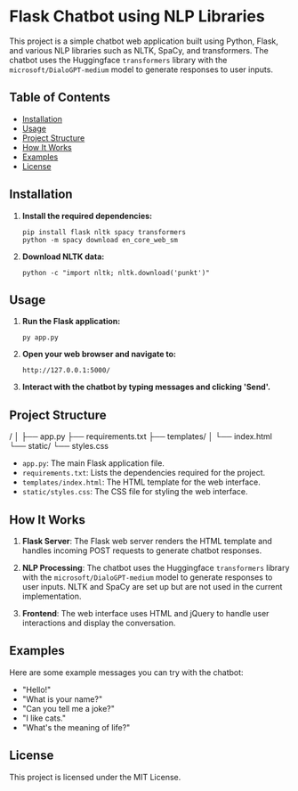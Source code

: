 # Flask Chatbot using NLP Libraries

This project is a simple chatbot web application built using Python, Flask, and various NLP libraries such as NLTK, SpaCy, and transformers. The chatbot uses the Huggingface `transformers` library with the `microsoft/DialoGPT-medium` model to generate responses to user inputs.

## Table of Contents

- [Installation](#installation)
- [Usage](#usage)
- [Project Structure](#project-structure)
- [How It Works](#how-it-works)
- [Examples](#examples)
- [License](#license)

## Installation

1. **Install the required dependencies:**

    ```
    pip install flask nltk spacy transformers
    python -m spacy download en_core_web_sm
    ```

2. **Download NLTK data:**

    ```
    python -c "import nltk; nltk.download('punkt')"
    ```

## Usage

1. **Run the Flask application:**

    ```
    py app.py
    ```

2. **Open your web browser and navigate to:**

    ```
    http://127.0.0.1:5000/
    ```

3. **Interact with the chatbot by typing messages and clicking 'Send'.**

## Project Structure
/
│
├── app.py
├── requirements.txt
├── templates/
│ └── index.html
└── static/
└── styles.css


- `app.py`: The main Flask application file.
- `requirements.txt`: Lists the dependencies required for the project.
- `templates/index.html`: The HTML template for the web interface.
- `static/styles.css`: The CSS file for styling the web interface.

## How It Works

1. **Flask Server**: The Flask web server renders the HTML template and handles incoming POST requests to generate chatbot responses.

2. **NLP Processing**: The chatbot uses the Huggingface `transformers` library with the `microsoft/DialoGPT-medium` model to generate responses to user inputs. NLTK and SpaCy are set up but are not used in the current implementation.

3. **Frontend**: The web interface uses HTML and jQuery to handle user interactions and display the conversation.

## Examples

Here are some example messages you can try with the chatbot:

- "Hello!"
- "What is your name?"
- "Can you tell me a joke?"
- "I like cats."
- "What's the meaning of life?"

## License

This project is licensed under the MIT License. 



